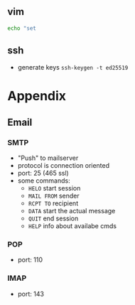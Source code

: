 #



## vim
```bash
echo "set 
```

## ssh
* generate keys `ssh-keygen -t ed25519`




# Appendix

## Email
### SMTP
  - "Push" to mailserver
  - protocol is connection oriented
  - port: 25 (465 ssl)
  - some commands:
    * `HELO` start session
    * `MAIL FROM` sender
    * `RCPT TO` recipient
    * `DATA` start the actual message
    * `QUIT` end session
    * `HELP` info about availabe cmds
### POP
  - port: 110
### IMAP
  - port: 143
